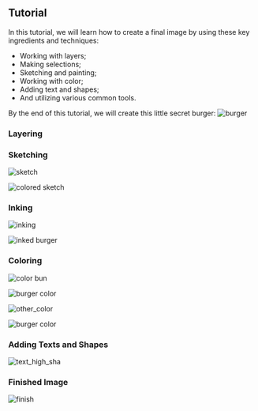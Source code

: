 ## __Tutorial__ ##

In this tutorial, we will learn how to create a final image by using these key ingredients and techniques:

- Working with layers;
- Making selections;
- Sketching and painting;
- Working with color;
- Adding text and shapes;
- And utilizing various common tools. 

By the end of this tutorial, we will create this little secret burger:
![burger](img/burger/burger.png)

### Layering ###

### Sketching ###
![sketch](img/burger/sketch.png)

![colored sketch](img/burger/colored_sketch.gif)

### Inking ###
![inking](img/burger/inking.png)

![inked burger](img/burger/inked_burger.png)

### Coloring ###
![color bun](img/burger/color_bun.gif)

![burger color](img/burger/burger_color.jpg)

![other_color](img/burger/other_color.png)

![burger color](img/burger/patty_color.gif)

### Adding Texts and Shapes ###
![text_high_sha](img/burger/text_high_sha.png)

### Finished Image ###
![finish](img/burger/finish.png)


